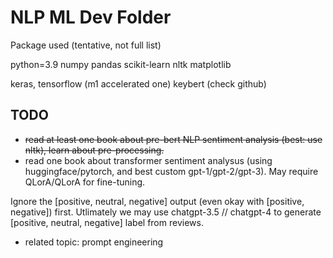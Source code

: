 # NLP ML Dev Folder

Package used (tentative, not full list)

python=3.9
numpy
pandas
scikit-learn
nltk
matplotlib

keras, tensorflow (m1 accelerated one)
keybert (check github)

## TODO

- ~~read at least one book about pre-bert NLP sentiment analysis (best: use nltk), learn about pre-processing.~~
- read one book about transformer sentiment analysus (using huggingface/pytorch, and best custom gpt-1/gpt-2/gpt-3). May require QLorA/QLorA for fine-tuning.

Ignore the [positive, neutral, negative] output (even okay with [positive, negative]) first. Utlimately we may use chatgpt-3.5 // chatgpt-4 to generate [positive, neutral, negative] label from reviews.

- related topic: prompt engineering
